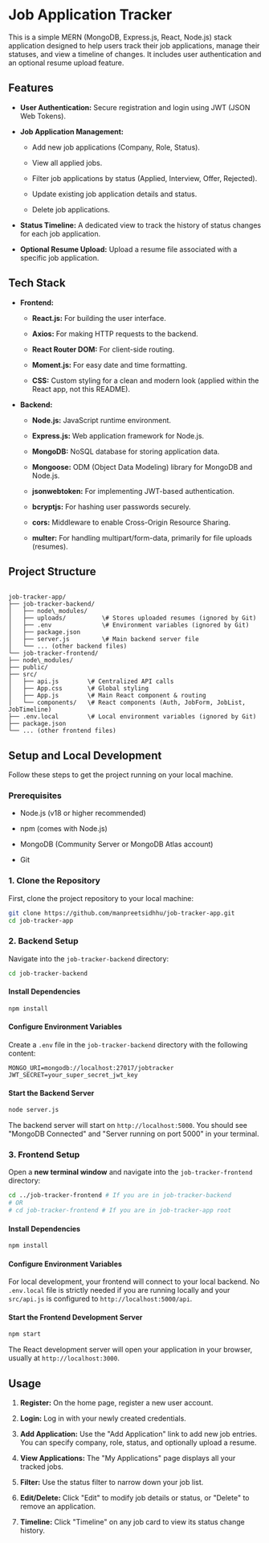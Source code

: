 
# Job Application Tracker

This is a simple MERN (MongoDB, Express.js, React, Node.js) stack application designed to help users track their job applications, manage their statuses, and view a timeline of changes. It includes user authentication and an optional resume upload feature.

## Features

* **User Authentication:** Secure registration and login using JWT (JSON Web Tokens).

* **Job Application Management:**

    * Add new job applications (Company, Role, Status).

    * View all applied jobs.

    * Filter job applications by status (Applied, Interview, Offer, Rejected).

    * Update existing job application details and status.

    * Delete job applications.

* **Status Timeline:** A dedicated view to track the history of status changes for each job application.

* **Optional Resume Upload:** Upload a resume file associated with a specific job application.

## Tech Stack

* **Frontend:**

    * **React.js:** For building the user interface.

    * **Axios:** For making HTTP requests to the backend.

    * **React Router DOM:** For client-side routing.

    * **Moment.js:** For easy date and time formatting.

    * **CSS:** Custom styling for a clean and modern look (applied within the React app, not this README).

* **Backend:**

    * **Node.js:** JavaScript runtime environment.

    * **Express.js:** Web application framework for Node.js.

    * **MongoDB:** NoSQL database for storing application data.

    * **Mongoose:** ODM (Object Data Modeling) library for MongoDB and Node.js.

    * **jsonwebtoken:** For implementing JWT-based authentication.

    * **bcryptjs:** For hashing user passwords securely.

    * **cors:** Middleware to enable Cross-Origin Resource Sharing.

    * **multer:** For handling multipart/form-data, primarily for file uploads (resumes).

## Project Structure

```

job-tracker-app/
├── job-tracker-backend/
│   ├── node\_modules/
│   ├── uploads/          \# Stores uploaded resumes (ignored by Git)
│   ├── .env              \# Environment variables (ignored by Git)
│   ├── package.json
│   ├── server.js         \# Main backend server file
│   └── ... (other backend files)
└── job-tracker-frontend/
├── node\_modules/
├── public/
├── src/
│   ├── api.js        \# Centralized API calls
│   ├── App.css       \# Global styling
│   ├── App.js        \# Main React component & routing
│   └── components/   \# React components (Auth, JobForm, JobList, JobTimeline)
├── .env.local        \# Local environment variables (ignored by Git)
├── package.json
└── ... (other frontend files)

````

## Setup and Local Development

Follow these steps to get the project running on your local machine.

### Prerequisites

* Node.js (v18 or higher recommended)

* npm (comes with Node.js)

* MongoDB (Community Server or MongoDB Atlas account)

* Git

### 1. Clone the Repository

First, clone the project repository to your local machine:

```bash
git clone https://github.com/manpreetsidhhu/job-tracker-app.git
cd job-tracker-app
````

### 2\. Backend Setup

Navigate into the `job-tracker-backend` directory:

```bash
cd job-tracker-backend
```

#### Install Dependencies

```bash
npm install
```

#### Configure Environment Variables

Create a `.env` file in the `job-tracker-backend` directory with the following content:

```
MONGO_URI=mongodb://localhost:27017/jobtracker
JWT_SECRET=your_super_secret_jwt_key
```

#### Start the Backend Server

```bash
node server.js
```

The backend server will start on `http://localhost:5000`. You should see "MongoDB Connected" and "Server running on port 5000" in your terminal.

### 3\. Frontend Setup

Open a **new terminal window** and navigate into the `job-tracker-frontend` directory:

```bash
cd ../job-tracker-frontend # If you are in job-tracker-backend
# OR
# cd job-tracker-frontend # If you are in job-tracker-app root
```

#### Install Dependencies

```bash
npm install
```

#### Configure Environment Variables

For local development, your frontend will connect to your local backend. No `.env.local` file is strictly needed if you are running locally and your `src/api.js` is configured to `http://localhost:5000/api`.

#### Start the Frontend Development Server

```bash
npm start
```

The React development server will open your application in your browser, usually at `http://localhost:3000`.

## Usage

1.  **Register:** On the home page, register a new user account.

2.  **Login:** Log in with your newly created credentials.

3.  **Add Application:** Use the "Add Application" link to add new job entries. You can specify company, role, status, and optionally upload a resume.

4.  **View Applications:** The "My Applications" page displays all your tracked jobs.

5.  **Filter:** Use the status filter to narrow down your job list.

6.  **Edit/Delete:** Click "Edit" to modify job details or status, or "Delete" to remove an application.

7.  **Timeline:** Click "Timeline" on any job card to view its status change history.
